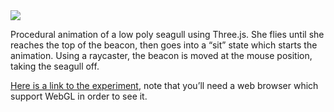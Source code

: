 <img src="http://arnaudsvart.com/wp-content/uploads/2020/01/seagull.gif">

Procedural animation of a low poly seagull using Three.js.
She flies until she reaches the top of the beacon, then goes into a “sit” state which starts the animation.
Using a raycaster, the beacon is moved at the mouse position, taking the seagull off.

<a href="http://arnaudsvart.com/seagulljs/" target="_blank" rel="noopener noreferrer">Here is a link to the experiment</a>, note that you’ll need a web browser which support WebGL in order to see it.
